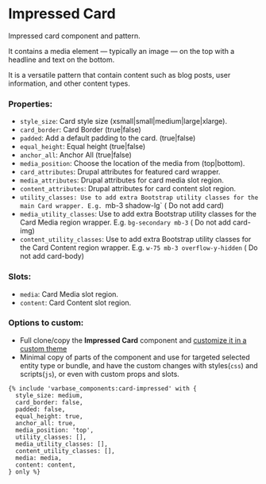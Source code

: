 # Impressed Card

Impressed card component and pattern.

It contains a media element — typically an image — on the top with a headline and text on the bottom.

It is a versatile pattern that contain content such as blog posts, user information, and other content types.

### Properties:
* `style_size`: Card style size (xsmall|small|medium|large|xlarge).
* `card_border`: Card Border (true|false)
* `padded`: Add a default padding to the card. (true|false)
* `equal_height`: Equal height (true|false)
* `anchor_all`: Anchor All (true|false)
* `media_position`: Choose the location of the media from (top|bottom).
* `card_attributes`: Drupal attributes for featured card wrapper.
* `media_attributes`: Drupal attributes for card media slot region.
* `content_attributes`: Drupal attributes for card content slot region.
* `utility_classes: Use to add extra Bootstrap utility classes for the main Card wrapper. E.g. `mb-3 shadow-lg` ( Do not add card)
* `media_utility_classes`: Use to add extra Bootstrap utility classes for the Card Media region wrapper. E.g. `bg-secondary mb-3` ( Do not add card-img)
* `content_utility_classes`: Use to add extra Bootstrap utility classes for the Card Content region wrapper. E.g. `w-75 mb-3 overflow-y-hidden`  ( Do not add card-body)

### Slots:
* `media`: Card Media slot region.
* `content`: Card Content slot region.

### Options to custom:
- Full clone/copy the **Impressed Card** component and [customize it in a custom theme](https://docs.varbase.vardot.com/v/10.0.x/developers/theme-development-with-varbase/customize-a-varbase-sdc-component-in-a-custom-theme)
- Minimal copy of parts of the component and use for targeted selected entity type or bundle, and have the custom changes with styles(`css`) and scripts(`js`), or even with custom props and slots.
```
{% include 'varbase_components:card-impressed' with {
  style_size: medium,
  card_border: false,
  padded: false,
  equal_height: true,
  anchor_all: true,
  media_position: 'top',
  utility_classes: [],
  media_utility_classes: [],
  content_utility_classes: [],
  media: media,
  content: content,
} only %}
```
